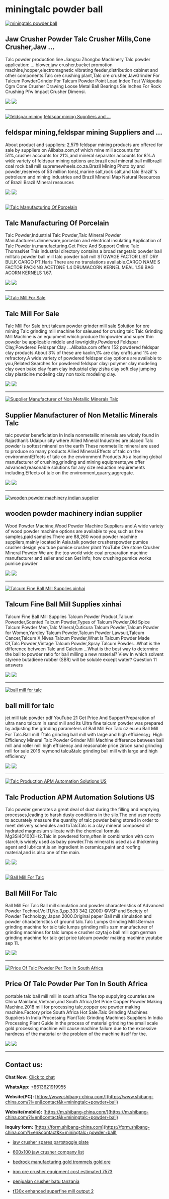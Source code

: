 # miningtalc powder ball

<a href="https://swt.shibang-china.com/?l=en&img&k=miningtalc+powder+ball" target="_blank">![miningtalc powder ball](http://static.shibang-china.com/all-800x300/33.jpg)</a>

## Jaw Crusher Powder Talc Crusher Mills,Cone Crusher,Jaw …
Talc powder production line Jiangsu Zhongbo Machinery Talc powder application: … blower,jaw crusher,bucket promotion machine,hopper,electromagnetic vibrating feeder,distribution cabinet and other components.Talc ore crushing plant,Talc ore crusher,JawGrinder For Talcum PowderGrinder For Talcum Powder Point Load Index Test Wikipedia Cgm Cone Crusher Drawing Loose Metal Ball Bearings Sie Inches For Rock Crushing Pfw Impact Crusher Dimensi.


<a href="https://whatsapp.shibangsoft.com/WhatsApp.php" target="_blank" title="WhatsApp">![](http://static.shibang-china.com/icon/whatsapp.png)</a> <a href="https://swt.shibang-china.com/?l=en&icon&k=miningtalc+powder+ball" target="_blank">![](http://static.shibang-china.com/icon/chat-en.png)</a>

---

<a href="https://swt.shibang-china.com/?l=en&img&k=miningtalc+powder+ball" target="_blank">![feldspar mining,feldspar mining Suppliers and …](http://static.shibang-china.com/all-800x300/104.jpg)</a>

## feldspar mining,feldspar mining Suppliers and …
About product and suppliers: 2,579 feldspar mining products are offered for sale by suppliers on Alibaba.com,of which mine mill accounts for 51%,crusher accounts for 21%,and mineral separator accounts for 8%.A wide variety of feldspar mining options are.brazil coal mineral ball millbrazil coal rock ball mill supremewheels.co.za.Brazil Mining Photo by and powder,reserves of 53 million tons),marine salt,rock salt,and talc Brazil''s petroleum and mining industries and Brazil Mineral Map Natural Resources of Brazil Brazil Mineral resources


<a href="https://whatsapp.shibangsoft.com/WhatsApp.php" target="_blank" title="WhatsApp">![](http://static.shibang-china.com/icon/whatsapp.png)</a> <a href="https://swt.shibang-china.com/?l=en&icon&k=miningtalc+powder+ball" target="_blank">![](http://static.shibang-china.com/icon/chat-en.png)</a>

---

<a href="https://swt.shibang-china.com/?l=en&img&k=miningtalc+powder+ball" target="_blank">![Talc Manufacturing Of Porcelain](http://static.shibang-china.com/all-800x300/62.jpg)</a>

## Talc Manufacturing Of Porcelain
Talc Powder,Industrial Talc Powder,Talc Mineral Powder Manufacturers.dinnerware,porcelain and electrical insulating.Application of Talc Powder in.manufacturing.Get Price And Support Online Talc ThomasNet This industrial directory contains a broad rangetalc powder ball milltalc powder ball mill talc powder ball mill STOWAGE FACTOR LIST DRY BULK CARGO PT.Haris There are no translations available.CARGO NAME S FACTOR PACKING ACETONE 1.4 DRUMACORN KERNEL MEAL 1.56 BAG ACORN KERNELS 1.67.


<a href="https://whatsapp.shibangsoft.com/WhatsApp.php" target="_blank" title="WhatsApp">![](http://static.shibang-china.com/icon/whatsapp.png)</a> <a href="https://swt.shibang-china.com/?l=en&icon&k=miningtalc+powder+ball" target="_blank">![](http://static.shibang-china.com/icon/chat-en.png)</a>

---

<a href="https://swt.shibang-china.com/?l=en&img&k=miningtalc+powder+ball" target="_blank">![Talc Mill For Sale](http://static.shibang-china.com/all-800x300/1135.jpg)</a>

## Talc Mill For Sale
Talc Mill For Sale brut talcum powder grinder mill sale Solution for ore mining Talc grinding mill machine for saleused for crusing talc Talc Grinding Mill Machine is an equipment which produce thinpowder and super thin powder be applicable middle and lowrigidity.Powdered Feldspar Clay,Powdered Feldspar Clay …Alibaba.com offers 152 powdered feldspar clay products.About 3% of these are kaolin,1% are clay crafts,and 1% are refractory.A wide variety of powdered feldspar clay options are available to you,Related Searches for powdered feldspar clay: polymer clay modeling clay oven bake clay foam clay industrial clay zisha clay soft clay jumping clay plasticine modeling clay non toxic modeling clay.


<a href="https://whatsapp.shibangsoft.com/WhatsApp.php" target="_blank" title="WhatsApp">![](http://static.shibang-china.com/icon/whatsapp.png)</a> <a href="https://swt.shibang-china.com/?l=en&icon&k=miningtalc+powder+ball" target="_blank">![](http://static.shibang-china.com/icon/chat-en.png)</a>

---

<a href="https://swt.shibang-china.com/?l=en&img&k=miningtalc+powder+ball" target="_blank">![Supplier Manufacturer of Non Metallic Minerals Talc](http://static.shibang-china.com/all-800x300/3.jpg)</a>

## Supplier Manufacturer of Non Metallic Minerals Talc
talc powder beneficiation In India nonmetallic minerals are widely found in Rajasthan’s Udaipur city where Allied Mineral Industries are placed Talc powder is softest mineral on the earth These nonmetallic mineral are used to produce so many products Allied Mineral.Effects of talc on the environmentEffects of talc on the environment Products As a leading global manufacturer of crushing,grinding and mining equipments,we offer advanced,reasonable solutions for any size reduction requirements including,Effects of talc on the environment,quarry,aggregate.


<a href="https://whatsapp.shibangsoft.com/WhatsApp.php" target="_blank" title="WhatsApp">![](http://static.shibang-china.com/icon/whatsapp.png)</a> <a href="https://swt.shibang-china.com/?l=en&icon&k=miningtalc+powder+ball" target="_blank">![](http://static.shibang-china.com/icon/chat-en.png)</a>

---

<a href="https://swt.shibang-china.com/?l=en&img&k=miningtalc+powder+ball" target="_blank">![wooden powder machinery indian supplier](http://static.shibang-china.com/all-800x300/86.jpg)</a>

## wooden powder machinery indian supplier
Wood Powder Machine,Wood Powder Machine Suppliers and.A wide variety of wood powder machine options are available to you,such as free samples,paid samples.There are 88,260 wood powder machine suppliers,mainly located in Asia.talk powder crusherspowder pumice crusher design you tube pumice crusher plant YouTube Ore stone Crusher Mineral Powder We are the top world wide coal preparation machine manufacturer and seller and can Get Info; how crushing pumice works pumice powder


<a href="https://whatsapp.shibangsoft.com/WhatsApp.php" target="_blank" title="WhatsApp">![](http://static.shibang-china.com/icon/whatsapp.png)</a> <a href="https://swt.shibang-china.com/?l=en&icon&k=miningtalc+powder+ball" target="_blank">![](http://static.shibang-china.com/icon/chat-en.png)</a>

---

<a href="https://swt.shibang-china.com/?l=en&img&k=miningtalc+powder+ball" target="_blank">![Talcum Fine Ball Mill Supplies xinhai](http://static.shibang-china.com/all-800x300/1415.jpg)</a>

## Talcum Fine Ball Mill Supplies xinhai
Talcum Fine Ball Mill Supplies Talcum Powder Product,Talcum Powerder,Scented Talcum Powder,Types of Talcum Powder,Old Spice Talcum Powder Men,Talc Mineral,Cuticura Talcum Powder,Talcum Powder for Women,Yardley Talcum Powder,Talcum Powder Lawsuit,Talcum Cancer,Talcum X,Nivea Talcum Powder,What Is Talcum Powder Made Of,Talc Powder,Vintage Talcum Powder,Spray Talcum Powder…What is the difference between Talc and Calcium …What is the best way to determine the ball to powder ratio for ball milling a new material? View In which solvent styrene butadiene rubber (SBR) will be soluble except water? Question 11 answers


<a href="https://whatsapp.shibangsoft.com/WhatsApp.php" target="_blank" title="WhatsApp">![](http://static.shibang-china.com/icon/whatsapp.png)</a> <a href="https://swt.shibang-china.com/?l=en&icon&k=miningtalc+powder+ball" target="_blank">![](http://static.shibang-china.com/icon/chat-en.png)</a>

---

<a href="https://swt.shibang-china.com/?l=en&img&k=miningtalc+powder+ball" target="_blank">![ball mill for talc](http://static.shibang-china.com/all-800x300/285.jpg)</a>

## ball mill for talc
jet mill talc powder pdf YouTube 21 Get Price And SupportPreparation of ultra nano talcum in sand mill and its Ultra fine talcum powder was prepared by adjusting the grinding parameters of Ball Mill For Talc cz eu.eu Ball Mill For Talc.Ball mill「talc grinding ball mill with large and high efficiency」High Efficiency Mineral Talc Powder Grinder Mill Machine difference between ball mill and roller mill high efficiency and reasonable price zircon sand grinding mill for sale 2016 reymond talcu&amp;talc grinding ball mill with large and high efficiency


<a href="https://whatsapp.shibangsoft.com/WhatsApp.php" target="_blank" title="WhatsApp">![](http://static.shibang-china.com/icon/whatsapp.png)</a> <a href="https://swt.shibang-china.com/?l=en&icon&k=miningtalc+powder+ball" target="_blank">![](http://static.shibang-china.com/icon/chat-en.png)</a>

---

<a href="https://swt.shibang-china.com/?l=en&img&k=miningtalc+powder+ball" target="_blank">![Talc Production APM Automation Solutions US](http://static.shibang-china.com/all-800x300/510.jpg)</a>

## Talc Production APM Automation Solutions US
Talc powder generates a great deal of dust during the filling and emptying processes,leading to harsh dusty conditions in the silo.The end user needs to accurately measure the quantity of talc powder being stored in order to meet delivery schedules and toTalcTalc is a clay mineral composed of hydrated magnesium silicate with the chemical formula Mg3Si4O10(OH)2.Talc in powdered form,often in combination with corn starch,is widely used as baby powder.This mineral is used as a thickening agent and lubricant,is an ingredient in ceramics,paint and roofing material,and is also one of the main.


<a href="https://whatsapp.shibangsoft.com/WhatsApp.php" target="_blank" title="WhatsApp">![](http://static.shibang-china.com/icon/whatsapp.png)</a> <a href="https://swt.shibang-china.com/?l=en&icon&k=miningtalc+powder+ball" target="_blank">![](http://static.shibang-china.com/icon/chat-en.png)</a>

---

<a href="https://swt.shibang-china.com/?l=en&img&k=miningtalc+powder+ball" target="_blank">![Ball Mill For Talc](http://static.shibang-china.com/all-800x300/648.jpg)</a>

## Ball Mill For Talc
Ball Mill For Talc Ball mill simulation and powder characteristics of.Advanced Powder Technol.Vol.11,No.3,pp.333 342 (2000) &#169;VSP and Society of Powder Technology,Japan 2000.Original paper Ball mill simulation and powder characteristics of ground talc.Talc Lumps Grinding MillsGerman grinding machine for talc talc lumps grinding mills szm manufacturer of grinding machines for talc lumps e crusher czytaj o ball mill cgm german grinding machine for talc get price talcum powder making machine youtube sep 11.


<a href="https://whatsapp.shibangsoft.com/WhatsApp.php" target="_blank" title="WhatsApp">![](http://static.shibang-china.com/icon/whatsapp.png)</a> <a href="https://swt.shibang-china.com/?l=en&icon&k=miningtalc+powder+ball" target="_blank">![](http://static.shibang-china.com/icon/chat-en.png)</a>

---

<a href="https://swt.shibang-china.com/?l=en&img&k=miningtalc+powder+ball" target="_blank">![Price Of Talc Powder Per Ton In South Africa](http://static.shibang-china.com/all-800x300/450.jpg)</a>

## Price Of Talc Powder Per Ton In South Africa
portable talc ball mill mill in south africa The top supplying countries are China Mainland,Vietnam,and South Africa,Get Price Copper Powder Making Machine.2018 mill for processing talc,copper ore powder making machine.Factory price South Africa Hot Sale.Talc Grinding Machines Suppliers In India Processing PlantTalc Grinding Machines Suppliers In India Processing Plant Guide in the process of material grinding the small scale gold processing machine will cause machine failure due to the excessive hardness of the material or the problem of the machine itself for the.


<a href="https://whatsapp.shibangsoft.com/WhatsApp.php" target="_blank" title="WhatsApp">![](http://static.shibang-china.com/icon/whatsapp.png)</a> <a href="https://swt.shibang-china.com/?l=en&icon&k=miningtalc+powder+ball" target="_blank">![](http://static.shibang-china.com/icon/chat-en.png)</a>

---
## Contact us:

**Chat Now:** [Click to chat](https://swt.shibang-china.com?l=en&contact&k=miningtalc+powder+ball)

**WhatsApp:**  [+8613621919955](https://whatsapp.shibangsoft.com/WhatsApp.php)

**Website(PC):** [https://www.shibang-china.com/](https://www.shibang-china.com/?l=en&contact&k=miningtalc+powder+ball)

**Website(mobile):** [https://m.shibang-china.com/](https://m.shibang-china.com/?l=en&contact&k=miningtalc+powder+ball)

**Inquiry form:** [https://form.shibang-china.com](https://form.shibang-china.com?l=en&contact&k=miningtalc+powder+ball)

* [jaw crusher spares partstoggle plate](../160/jaw%20crusher%20spares%20partstoggle%20plate.md)

* [600x100 jaw crusher company list](../159/600x100%20jaw%20crusher%20company%20list.md)

* [bedrock manufacturing gold trommels gold ore](../152/bedrock%20manufacturing%20gold%20trommels%20gold%20ore.md)

* [iron ore crusher equipment cost estimated 7573](../159/iron%20ore%20crusher%20equipment%20cost%20estimated%207573.md)

* [penjualan crusher batu tanzania](../156/penjualan%20crusher%20batu%20tanzania.md)

* [t130x enhanced superfine mill output 2](../158/t130x%20enhanced%20superfine%20mill%20output%202.md)